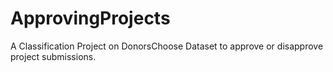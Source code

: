 # ApprovingProjects
A Classification Project on DonorsChoose Dataset to approve or disapprove project submissions.
